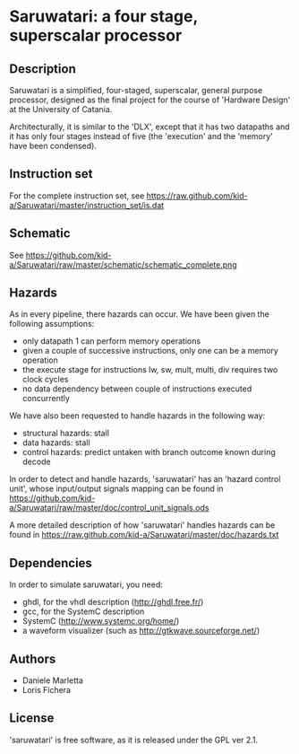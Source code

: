 Saruwatari: a four stage, superscalar processor
===============================================

Description
-----------
Saruwatari is a simplified, four-staged, superscalar, general purpose processor, designed 
as the final project for the course of 'Hardware Design' at the University of Catania.

Architecturally, it is similar to the 'DLX', except that it has two datapaths and it has 
only four stages instead of five (the 'execution' and the 'memory' have been condensed).

Instruction set
---------------
For the complete instruction set, see
https://raw.github.com/kid-a/Saruwatari/master/instruction_set/is.dat

Schematic
---------
See https://github.com/kid-a/Saruwatari/raw/master/schematic/schematic_complete.png

Hazards
-------
As in every pipeline, there hazards can occur.
We have been given the following assumptions:
* only datapath 1 can perform memory operations
* given a couple of successive instructions, only one can be a memory operation
* the execute stage for instructions lw, sw, mult, multi, div requires two clock cycles
* no data dependency between couple of instructions executed concurrently

We have also been requested to handle hazards in the following way:
* structural hazards: stall
* data hazards: stall
* control hazards: predict untaken with branch outcome known during decode

In order to detect and handle hazards, 'saruwatari' has an 'hazard control unit', whose 
input/output signals mapping can be found in 
https://github.com/kid-a/Saruwatari/raw/master/doc/control_unit_signals.ods

A more detailed description of how 'saruwatari' handles hazards can be found in
https://raw.github.com/kid-a/Saruwatari/master/doc/hazards.txt


Dependencies
------------
In order to simulate saruwatari, you need:
* ghdl, for the vhdl description (http://ghdl.free.fr/)
* gcc, for the SystemC description 
* SystemC (http://www.systemc.org/home/)
* a waveform visualizer (such as http://gtkwave.sourceforge.net/)

Authors
-------
* Daniele Marletta 
* Loris Fichera

License
-------
'saruwatari' is free software, as it is released under the GPL ver 2.1.